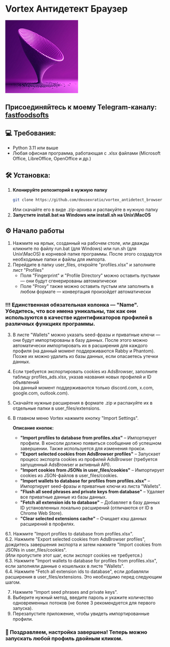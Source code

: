 # Vortex Антидетект Браузер  

![logo](./db/assets/mini_logo.png)  

## Присоединяйтесь к моему Telegram-каналу:  [fastfoodsofts](https://t.me/fastfoodsofts)  

## 💻 Требования:  
- Python 3.11 или выше  
- Любая офисная программа, работающая с .xlsx файлами (Microsoft Office, LibreOffice, OpenOffice и др.)  

## 🛠️ Установка:  
1. **Клонируйте репозиторий в нужную папку**  
   ```bash
   git clone https://github.com/deusexratio/vortex_antidetect_browser
   ```
   Или скачайте его в виде .zip-архива и распакуйте в нужную папку  
2. **Запустите install.bat на Windows или install.sh на Unix\MacOS**  

## ⚙️ Начало работы  
1. Нажмите на ярлык, созданный на рабочем столе, или дважды кликните по файлу run.bat (для Windows) или run.sh (для Unix\MacOS) в корневой папке программы. После этого создадутся необходимые папки и файлы для импорта.  
2. Перейдите в папку user_files, откройте "profiles.xlsx" и заполните лист "Profiles"  
   * Поля "Fingerprint" и "Profile Directory" можно оставить пустыми — они будут сгенерированы автоматически  
   * Поле "Proxy" также можно оставить пустым или заполнить в любом формате — конвертация произойдет автоматически  
   
###   **!!! Единственная обязательная колонка — "Name". Убедитесь, что все имена уникальны, так как они используются в качестве идентификаторов профилей в различных функциях программы.**  
3. В листе "Wallets" можно указать seed-фразы и приватные ключи — они будут импортированы в базу данных. После этого можно автоматически импортировать их в расширения для каждого профиля (на данный момент поддерживаются Rabby и Phantom). Позже их можно удалить из базы данных, если опасаетесь утечки данных.  
4. Если требуется экспортировать cookies из AdsBrowser, заполните таблицу profiles_ads.xlsx, указав названия новых профилей и ID объявлений  
   (на данный момент поддерживаются только discord.com, x.com, google.com, outlook.com).  
5. Скачайте нужные расширения в формате .zip и распакуйте их в отдельные папки в user_files/extensions.  

6. В главном меню Vortex нажмите кнопку "Import Settings".  
   
   **Описание кнопок:**  
   * **"Import profiles to database from profiles.xlsx"** – Импортирует профили. В консоли должно появиться сообщение об успешном завершении. Также используется для изменения прокси.  
   * **"Export selected cookies from AdsBrowser profiles"** – Запускает процесс экспорта cookies из профилей AdsBrowser (требуется запущенный AdsBrowser и активный API).  
   * **"Import cookies from JSONs in user_files/cookies"** – Импортирует cookies из JSON-файлов в user_files/cookies.  
   * **"Import wallets to database for profiles from profiles.xlsx"** – Импортирует seed-фразы и приватные ключи из листа "Wallets".  
   * **"Flush all seed phrases and private keys from database"** – Удаляет все приватные данные из базы данных.  
   * **"Fetch all extension ids to database"** – Добавляет в базу данных ID установленных локально расширений (отличаются от ID в Chrome Web Store).  
   * **"Clear selected extensions cache"** – Очищает кэш данных расширений в профилях.  

6.1. Нажмите "Import profiles to database from profiles.xlsx".  
6.2. Нажмите "Export selected cookies from AdsBrowser profiles", дождитесь завершения экспорта и затем нажмите "Import cookies from JSONs in user_files/cookies".  
(Или пропустите этот шаг, если экспорт cookies не требуется.)  
6.3. Нажмите "Import wallets to database for profiles from profiles.xlsx", если заполняли данные о кошельках в листе "Wallets".  
6.4. Нажмите "Fetch all extension ids to database", если добавляли расширения в user_files/extensions. Это необходимо перед следующим шагом.  

7. Нажмите "Import seed phrases and private keys".  
8. Выберите нужный метод, введите пароль и укажите количество одновременных потоков (не более 3 рекомендуется для первого запуска).  
9. Перезапустите приложение, чтобы увидеть импортированные профили.  

### 🎉 Поздравляем, настройка завершена! Теперь можно запускать любой профиль двойным кликом.  